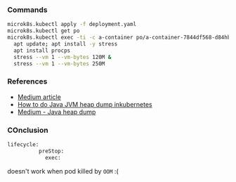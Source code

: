 ### Commands

```bash
microk8s.kubectl apply -f deployment.yaml 
microk8s.kubectl get po
microk8s.kubectl exec -ti -c a-container po/a-container-7844df568-d84hb -- bash 
  apt update; apt install -y stress
  apt install procps
  stress --vm 1 --vm-bytes 120M &
  stress --vm 1 --vm-bytes 250M
```

### References

- [Medium article](https://medium.com/@zhimin.wen/memory-limit-of-pod-and-oom-killer-891ee1f1cad8)
- [How to do Java JVM heap dump inkubernetes](https://danlebrero.com/2018/11/20/how-to-do-java-jvm-heapdump-in-kubernetes/)
- [Medium - Java heap dump](https://medium.com/@unniksk/kubernetes-java-heap-dump-slack-571b4caebb48)

### COnclusion

```bash 
lifecycle:
          preStop:
            exec:
```
doesn't work when pod killed by `OOM` :(
